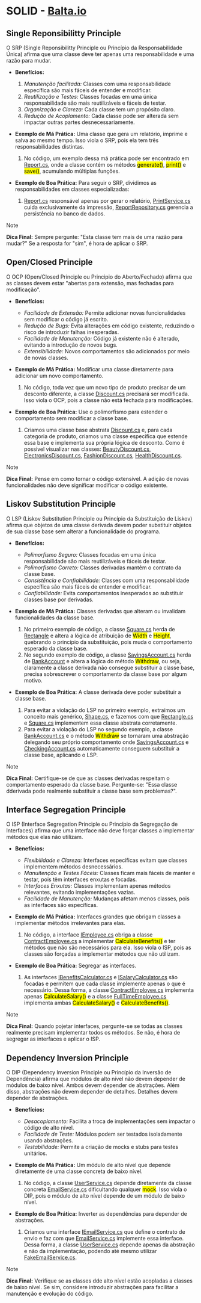 # SOLID - [Balta.io](https://balta.io/cursos/arquitetura-limpa)

## Single Reponsibilitty Principle
O SRP (Single Reponsibilitty Principle ou Princípio da Responsabilidade Única) afirma que uma classe deve ter apenas uma responsabilidade e uma razão para mudar.

- **Benefícios:**
  1) *Manutenção facilitada:* Classes com uma responsabilidade específica são mais fáceis de entender e modificar.
  2) *Reutilização e Testes:* Classes focadas em uma única responsabilidade são mais reutilizáveis e fáceis de testar.
  3) *Organização e Clareza:* Cada classe tem um propósito claro.
  4) *Redução de Acoplamento:* Cada classe pode ser alterada sem impactar outras partes desnecessariamente.

- **Exemplo de Má Prática:** Uma classe que gera um relatório, imprime e salva ao mesmo tempo. Isso viola o SRP, pois ela tem três responsabilidades distintas.
  1) No código, um exemplo dessa má prática pode ser encontrado em [Report.cs](./01_SRP/Bad/Report.cs), onde a classe contém os métodos <mark>generate()</mark>, <mark>print()</mark> e <mark>save()</mark>, acumulando múltiplas funções.
 
- **Exemplo de Boa Prática:** Para seguir o SRP, dividimos as responsabilidades em classes especializadas:
  1) [Report.cs](./01_SRP/Good/Report.cs) responsável apenas por gerar o relatório, [PrintService.cs](./01_SRP/Good/PrintService.cs) cuida exclusivamente da impressão, [ReportRepository.cs](./01_SRP/Good/ReportRepository.cs) gerencia a persistência no banco de dados.
    
> [!NOTE]
> **Dica Final:** Sempre pergunte: "Esta classe tem mais de uma razão para mudar?" Se a resposta for "sim", é hora de aplicar o SRP.

## Open/Closed Principle
O OCP (Open/Closed Principle ou Principio do Aberto/Fechado) afirma que as classes devem estar "abertas para extensão, mas fechadas para modificação".

- **Benefícios:**
  - *Facilidade de Extensão:* Permite adicionar novas funcionalidades sem modificar o código já escrito.
  - *Redução de Bugs:* Evita alterações em código existente, reduzindo o risco de introduzir falhas inesperadas.
  - *Facilidade de Manutenção:* Código já existente não é alterado, evitando a introdução de novos bugs.
  - *Extensibilidade:* Novos comportamentos são adicionados por meio de novas classes.

- **Exemplo de Má Prática:** Modificar uma classe diretamente para adicionar um novo comportamento.
  1) No código, toda vez que um novo tipo de produto precisar de um desconto diferente, a classe [Discount.cs](./02_OCP/Bad/Discount.cs) precisará ser modificada. Isso viola o OCP, pois a classe não está fechada para modificações.
 
- **Exemplo de Boa Prática:** Use o polimorfismo para estender o comportamento sem modificar a classe base.
  1) Criamos uma classe base abstrata [Discount.cs](./02_OCP/Good/Discount.cs) e, para cada categoria de produto, criamos uma classe específica que estende essa base e implementa sua própria lógica de desconto. Como é possível visualizar nas classes: [BeautyDiscount.cs](./02_OCP/Good/BeautyDiscount.cs), [ElectronicsDiscount.cs](./02_OCP/Good/ElectronicsDiscount.cs), [FashionDiscount.cs](./02_OCP/Good/FashionDiscount.cs), [HealthDiscount.cs](./02_OCP/Good/HealthDiscount.cs).
    
> [!NOTE]
> **Dica Final:** Pense em como tornar o código extensível. A adição de novas funcionalidades não deve significar modificar o código existente.

## Liskov Substitution Principle
O LSP (Liskov Substitution Principle ou Princípio da Substituição de Liskov) afirma que objetos de uma classe derivada devem poder substituir objetos de sua classe base sem alterar a funcionalidade do programa.

- **Benefícios:**
  - *Polimorfismo Seguro:* Classes focadas em uma única responsabilidade são mais reutilizáveis e fáceis de testar.
  - *Polimorfismo Correto:* Classes derivadas mantêm o contrato da classe base.
  - *Consistência e Confiabilidade:* Classes com uma responsabilidade específica são mais fáceis de entender e modificar.
  - *Confiabilidade:* Evita comportamentos inesperados ao substituir classes base por derivadas.

- **Exemplo de Má Prática:** Classes derivadas que alteram ou invalidam funcionalidades da classe base.
  1) No primeiro exemplo de código, a classe [Square.cs](./03_LSP/01_Example/Bad/Square.cs) herda de [Rectangle](./03_LSP/01_Example/Bad/Rectangle.cs) e altera a lógica de atribuição de <mark>Width</mark> e <mark>Height</mark>, quebrando o princípio da substituição, pois muda o comportamento esperado da classe base.
  2) No segundo exemplo de código, a classe [SavingsAccount.cs](./03_LSP/02_Example/Bad/SavingsAccount.cs) herda de [BankAccount](./03_LSP/02_Example/Bad/BankAccount.cs) e altera a lógica do método <mark>Withdraw</mark>, ou seja, claramente a classe derivada não consegue substituir a classe base, precisa sobrescrever o comportamento da classe base por algum motivo.
 
- **Exemplo de Boa Prática:** A classe derivada deve poder substituir a classe base.
  1) Para evitar a violação do LSP no primeiro exemplo, extraímos um conceito mais genérico, [Shape.cs](./03_LSP/01_Example/Good/Shape.cs), e fazemos com que [Rectangle.cs](./03_LSP/01_Example/Good/Rectangle.cs) e [Square.cs](./03_LSP/01_Example/Good/Square.cs) implementem essa classe abstrata corretamente.
  2) Para evitar a violação do LSP no segundo exemplo, a classe [BankAccount.cs](./03_LSP/02_Example/Good/BankAccount.cs) e o método <mark>Withdraw</mark> se tornaram uma abstração delegando seu próprio comportamento onde [SavingsAccount.cs](./03_LSP/02_Example/Good/SavingsAccount.cs) e [CheckingAccount.cs](./03_LSP/02_Example/Good/CheckingAccount.cs) automaticamente conseguem substituir a classe base, aplicando o LSP.
  
> [!NOTE]
> **Dica Final:** Certifique-se de que as classes derivadas respeitam o comportamento esperado da classe base. Pergunte-se: "Essa classe dderivada pode realmente substituir a classe base sem problemas?".

## Interface Segregation Principle
O ISP (Interface Segregation Principle ou Princípio da Segregação de Interfaces) afirma que uma interface não deve forçar classes a implementar métodos que elas não utilizam.

- **Benefícios:**
  - *Flexibilidade e Clareza:* Interfaces específicas evitam que classes implementem métodos desnecessários.
  - *Manuitenção e Testes Fáceis:* Classes ficam mais fáceis de manter e testar, pois têm interfaces enxutas e focadas.
  - *Interfaces Enxutas:* Classes implementam apenas métodos relevantes, evitando implementações vazias.
  - *Facilidade de Manutenção:* Mudanças afetam menos classes, pois as interfaces são específicas.

- **Exemplo de Má Prática:** Interfaces grandes que obrigam classes a implementar métodos irrelevantes para elas.
  1) No código, a interface [IEmployee.cs](./04_ISP/Bad/Interface/IEmployee.cs) obriga a classe [ContractEmployee.cs](./04_ISP/Bad/ContractEmployee.cs) a implementar <mark>CalculateBenefits()</mark> e ter métodos que não são necessários para ela. Isso viola o ISP, pois as classes são forçadas a implementar métodos que não utilizam.
  
- **Exemplo de Boa Prática:** Segregar as interfaces.
  1) As interfaces [IBenefitsCalculator.cs](./04_ISP/Good/Interface/IBenefitsCalculator.cs) e [ISalaryCalculator.cs](./04_ISP/Good/Interface/ISalaryCalculator.cs) são focadas e permitem que cada classe implemente apenas o que é necessário. Dessa forma, a classe [ContractEmployee.cs](./04_ISP/Good/ContractEmployee.cs) implementa apenas <mark>CalculateSalary()</mark> e a classe [FullTimeEmployee.cs](./04_ISP/Good/FullTimeEmployee.cs) implementa ambas <mark>CalculateSalary()</mark> e <mark>CalculateBenefits()</mark>.

> [!NOTE]
> **Dica Final:** Quando pojetar interfaces, pergunte-se se todas as classes realmente precisam implementar todos os métodos. Se não, é hora de segregar as interfaces e aplicar o ISP.

## Dependency Inversion Principle
O DIP (Dependency Inversion Principle ou Princípio da Inversão de Dependência) afirma que módulos de alto nível não devem depender de módulos de baixo nível. Ambos devem depender de abstrações. Além disso, abstrações não devem depender de detalhes. Detalhes devem depender de abstrações.

- **Benefícios:**
  - *Desacoplamento:* Facilita a troca de implementações sem impactar o código de alto nível.
  - *Facilidade de Teste:* Módulos podem ser testados isoladamente usando abstrações.
  - *Testabilidade:* Permite a criação de mocks e stubs para testes unitários.

- **Exemplo de Má Prática:** Um módulo de alto nível que depende diretamente de uma classe concreta de baixo nível.
  1) No código, a classe [UserService.cs](./05_DIP/Bad/UserService.cs) depende diretamente da classe concreta [EmailService.cs](./05_DIP/Bad/EmailService.cs) dificultando qualquer <mark>mock</mark>. Isso viola o DIP, pois o módulo de alto nível depende de um módulo de baixo nível.

- **Exemplo de Boa Prática:** Inverter as dependências para depender de abstrações.
  1) Criamos uma interface [IEmailService.cs](./05_DIP/Good/Interface/IEmailService.cs) que define o contrato de envio e faz com que [EmailService.cs](./05_DIP/Good/EmailService.cs) implemente essa interface. Dessa forma, a classe [UserService.cs](./05_DIP/Good/UserService.cs) depende apenas da abstração e não da implementação, podendo até mesmo utilizar [FakeEmailService.cs](./05_DIP/Good/FakeEmailService.cs).

> [!NOTE]
> **Dica Final:** Verifique se as classes dde alto nível estão acopladas a classes de baixo nível. Se sim, considere introduzir abstrações para facilitar a manutenção e evolução do código.
